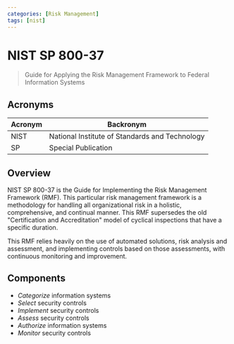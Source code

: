 ```yaml
---
categories: [Risk Management]
tags: [nist]
---
```


# NIST SP 800-37

> Guide for Applying the Risk Management Framework to Federal Information Systems

## Acronyms

| Acronym | Backronym |
| - | - |
| NIST | National Institute of Standards and Technology |
| SP | Special Publication |

## Overview

NIST SP 800-37 is the Guide for Implementing the Risk Management Framework (RMF). This particular risk management framework is a methodology for handling all organizational risk in a holistic, comprehensive, and continual manner. This RMF supersedes the old "Certification and Accreditation" model of cyclical inspections that have a specific duration.

This RMF relies heavily on the use of automated solutions, risk analysis and assessment, and implementing controls based on those assessments, with continuous monitoring and improvement.

## Components

- *Categorize* information systems
- *Select* security controls
- *Implement* security controls
- *Assess* security controls
- *Authorize* information systems
- *Monitor* security controls
